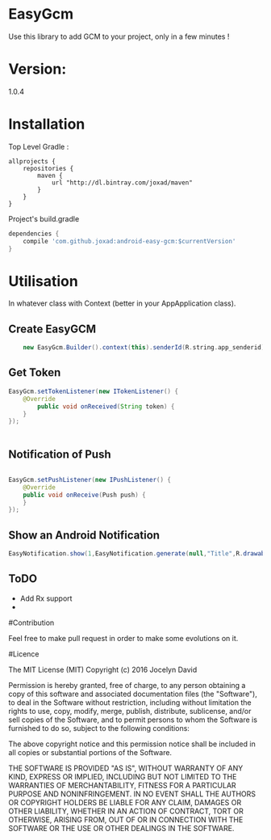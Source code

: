 # EasyGcm
Use this library to add GCM to your project, only in a few minutes !

# Version:
1.0.4

# Installation

Top Level Gradle :
```
allprojects {
    repositories {
        maven {
            url "http://dl.bintray.com/joxad/maven"
        }
    }
}
```

Project's build.gradle

```groovy
dependencies {
    compile 'com.github.joxad:android-easy-gcm:$currentVersion'
}
```

# Utilisation

In whatever class with Context (better in your AppApplication class). 

## Create EasyGCM
 
```groovy
    new EasyGcm.Builder().context(this).senderId(R.string.app_senderid).enableLog(true).build();
```


## Get Token
 
  
```java
EasyGcm.setTokenListener(new ITokenListener() {
    @Override
        public void onReceived(String token) {
    }
});
           
```

## Notification of Push
```java

EasyGcm.setPushListener(new IPushListener() {
    @Override
    public void onReceive(Push push) {
    }
});

```

## Show an Android Notification 

```java
EasyNotification.show(1,EasyNotification.generate(null,"Title",R.drawable.common_ic_googleplayservices,"Message","SummaryText",true));
```


## ToDO

- Add Rx support
- 

#Contribution 

Feel free to make pull request in order to make some evolutions on it.


#Licence

The MIT License (MIT)
Copyright (c) 2016 Jocelyn David

Permission is hereby granted, free of charge, to any person obtaining a copy of this software and associated documentation files (the "Software"), to deal in the Software without restriction, including without limitation the rights to use, copy, modify, merge, publish, distribute, sublicense, and/or sell copies of the Software, and to permit persons to whom the Software is furnished to do so, subject to the following conditions:

The above copyright notice and this permission notice shall be included in all copies or substantial portions of the Software.

THE SOFTWARE IS PROVIDED "AS IS", WITHOUT WARRANTY OF ANY KIND, EXPRESS OR IMPLIED, INCLUDING BUT NOT LIMITED TO THE WARRANTIES OF MERCHANTABILITY, FITNESS FOR A PARTICULAR PURPOSE AND NONINFRINGEMENT. IN NO EVENT SHALL THE AUTHORS OR COPYRIGHT HOLDERS BE LIABLE FOR ANY CLAIM, DAMAGES OR OTHER LIABILITY, WHETHER IN AN ACTION OF CONTRACT, TORT OR OTHERWISE, ARISING FROM, OUT OF OR IN CONNECTION WITH THE SOFTWARE OR THE USE OR OTHER DEALINGS IN THE SOFTWARE.
